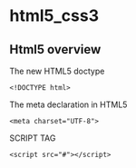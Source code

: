# html5_css3

## Html5 overview

The new HTML5 doctype

~~~html5
<!DOCTYPE html>
~~~

The meta declaration in HTML5

~~~html5
<meta charset="UTF-8">
~~~

SCRIPT TAG

~~~html5
<script src="#"></script>
~~~

